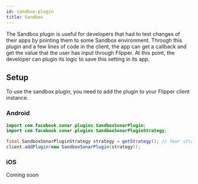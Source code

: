 ```yaml
---
id: sandbox-plugin
title: Sandbox
---
```


The Sandbox plugin is useful for developers that had to test changes of their apps by pointing them to some Sandbox environment. Through this plugin and a few lines of code in the client,
the app can get a callback and get the value that the user has input through Flipper. At this point, the developer can plugin its logic to save this setting in its app.

## Setup

To use the sandbox plugin, you need to add the plugin to your Flipper client instance.

### Android

```java
import com.facebook.sonar.plugins.SandboxSonarPlugin;
import com.facebook.sonar.plugins.SandboxSonarPluginStrategy;

final SandboxSonarPluginStrategy strategy = getStrategy(); // Your strategy goes here
client.addPlugin(new SandboxSonarPlugin(strategy));
```

### iOS

Coming soon
